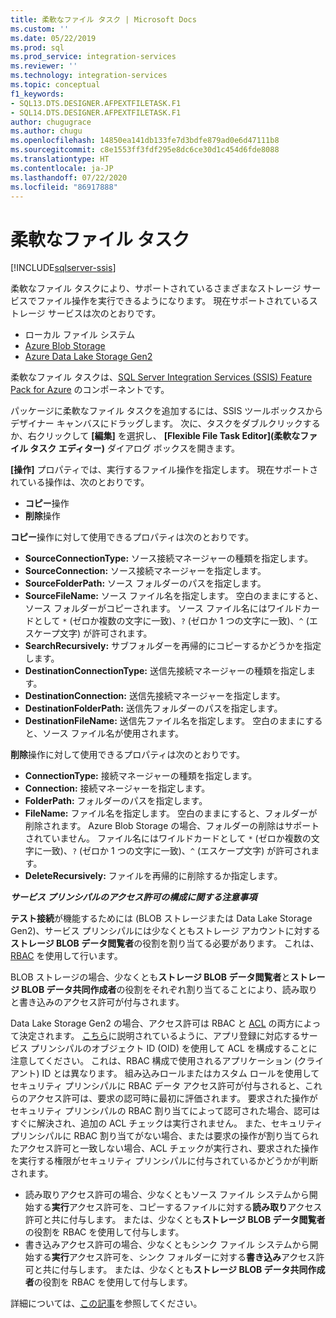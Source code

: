 ```yaml
---
title: 柔軟なファイル タスク | Microsoft Docs
ms.custom: ''
ms.date: 05/22/2019
ms.prod: sql
ms.prod_service: integration-services
ms.reviewer: ''
ms.technology: integration-services
ms.topic: conceptual
f1_keywords:
- SQL13.DTS.DESIGNER.AFPEXTFILETASK.F1
- SQL14.DTS.DESIGNER.AFPEXTFILETASK.F1
author: chugugrace
ms.author: chugu
ms.openlocfilehash: 14850ea141db133fe7d3bdfe879ad0e6d47111b8
ms.sourcegitcommit: c8e1553ff3fdf295e8dc6ce30d1c454d6fde8088
ms.translationtype: HT
ms.contentlocale: ja-JP
ms.lasthandoff: 07/22/2020
ms.locfileid: "86917888"
---
```

# <a name="flexible-file-task"></a>柔軟なファイル タスク

[!INCLUDE[sqlserver-ssis](../../includes/applies-to-version/sqlserver-ssis.md)]

柔軟なファイル タスクにより、サポートされているさまざまなストレージ サービスでファイル操作を実行できるようになります。
現在サポートされているストレージ サービスは次のとおりです。

- ローカル ファイル システム
- [Azure Blob Storage](https://azure.microsoft.com/services/storage/blobs/)
- [Azure Data Lake Storage Gen2](https://docs.microsoft.com/azure/storage/blobs/data-lake-storage-introduction)

柔軟なファイル タスクは、[SQL Server Integration Services (SSIS) Feature Pack for Azure](../../integration-services/azure-feature-pack-for-integration-services-ssis.md) のコンポーネントです。

パッケージに柔軟なファイル タスクを追加するには、SSIS ツールボックスからデザイナー キャンバスにドラッグします。 次に、タスクをダブルクリックするか、右クリックして **[編集]** を選択し、 **[Flexible File Task Editor]\(柔軟なファイル タスク エディター\)** ダイアログ ボックスを開きます。

**[操作]** プロパティでは、実行するファイル操作を指定します。
現在サポートされている操作は、次のとおりです。
- **コピー**操作
- **削除**操作

**コピー**操作に対して使用できるプロパティは次のとおりです。

- **SourceConnectionType:** ソース接続マネージャーの種類を指定します。
- **SourceConnection:** ソース接続マネージャーを指定します。
- **SourceFolderPath:** ソース フォルダーのパスを指定します。
- **SourceFileName:** ソース ファイル名を指定します。 空白のままにすると、ソース フォルダーがコピーされます。 ソース ファイル名にはワイルドカードとして `*` (ゼロか複数の文字に一致)、`?` (ゼロか 1 つの文字に一致)、`^` (エスケープ文字) が許可されます。
- **SearchRecursively:** サブフォルダーを再帰的にコピーするかどうかを指定します。
- **DestinationConnectionType:** 送信先接続マネージャーの種類を指定します。
- **DestinationConnection:** 送信先接続マネージャーを指定します。
- **DestinationFolderPath:** 送信先フォルダーのパスを指定します。
- **DestinationFileName:** 送信先ファイル名を指定します。 空白のままにすると、ソース ファイル名が使用されます。

**削除**操作に対して使用できるプロパティは次のとおりです。
- **ConnectionType:** 接続マネージャーの種類を指定します。
- **Connection:** 接続マネージャーを指定します。
- **FolderPath:** フォルダーのパスを指定します。
- **FileName:** ファイル名を指定します。 空白のままにすると、フォルダーが削除されます。 Azure Blob Storage の場合、フォルダーの削除はサポートされていません。 ファイル名にはワイルドカードとして `*` (ゼロか複数の文字に一致)、`?` (ゼロか 1 つの文字に一致)、`^` (エスケープ文字) が許可されます。
- **DeleteRecursively:** ファイルを再帰的に削除するか指定します。

***サービス プリンシパルのアクセス許可の構成に関する注意事項***

**テスト接続**が機能するためには (BLOB ストレージまたは Data Lake Storage Gen2)、サービス プリンシパルには少なくともストレージ アカウントに対する**ストレージ BLOB データ閲覧者**の役割を割り当てる必要があります。
これは、[RBAC](https://docs.microsoft.com/azure/storage/common/storage-auth-aad-rbac-portal#assign-rbac-roles-using-the-azure-portal) を使用して行います。

BLOB ストレージの場合、少なくとも**ストレージ BLOB データ閲覧者**と**ストレージ BLOB データ共同作成者**の役割をそれぞれ割り当てることにより、読み取りと書き込みのアクセス許可が付与されます。

Data Lake Storage Gen2 の場合、アクセス許可は RBAC と [ACL](https://docs.microsoft.com/azure/storage/blobs/data-lake-storage-how-to-set-permissions-storage-explorer) の両方によって決定されます。
[こちら](https://docs.microsoft.com/azure/storage/blobs/data-lake-storage-access-control#how-do-i-set-acls-correctly-for-a-service-principal)に説明されているように、アプリ登録に対応するサービス プリンシパルのオブジェクト ID (OID) を使用して ACL を構成することに注意してください。
これは、RBAC 構成で使用されるアプリケーション (クライアント) ID とは異なります。
組み込みロールまたはカスタム ロールを使用してセキュリティ プリンシパルに RBAC データ アクセス許可が付与されると、これらのアクセス許可は、要求の認可時に最初に評価されます。
要求された操作がセキュリティ プリンシパルの RBAC 割り当てによって認可された場合、認可はすぐに解決され、追加の ACL チェックは実行されません。
また、セキュリティ プリンシパルに RBAC 割り当てがない場合、または要求の操作が割り当てられたアクセス許可と一致しない場合、ACL チェックが実行され、要求された操作を実行する権限がセキュリティ プリンシパルに付与されているかどうかが判断されます。

- 読み取りアクセス許可の場合、少なくともソース ファイル システムから開始する**実行**アクセス許可を、コピーするファイルに対する**読み取り**アクセス許可と共に付与します。 または、少なくとも**ストレージ BLOB データ閲覧者**の役割を RBAC を使用して付与します。
- 書き込みアクセス許可の場合、少なくともシンク ファイル システムから開始する**実行**アクセス許可を、シンク フォルダーに対する**書き込み**アクセス許可と共に付与します。 または、少なくとも**ストレージ BLOB データ共同作成者**の役割を RBAC を使用して付与します。

詳細については、[この記事](https://docs.microsoft.com/azure/storage/blobs/data-lake-storage-access-control)を参照してください。
